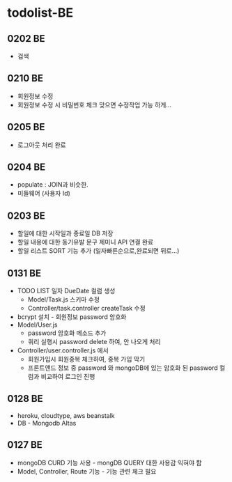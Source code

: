 # todolist-BE

## 0202 BE

- 검색

## 0210 BE

- 회원정보 수정
- 회원정보 수정 시 비밀번호 체크 맞으면 수정작업 가능 하게...

## 0205 BE

- 로그아웃 처리 완료

## 0204 BE

- populate : JOIN과 비슷한.
- 미들웨어 (사용자 Id)

## 0203 BE

- 할일에 대한 시작일과 종료일 DB 저장
- 할일 내용에 대한 동기유발 문구 제미니 API 연결 완료
- 할일 리스트 SORT 기능 추가 (일자빠른순으로,완료되면 뒤로...)

## 0131 BE

- TODO LIST 일자 DueDate 컬럼 생성
  - Model/Task.js 스키마 수정
  - Controller/task.controller createTask 수정
- bcrypt 설치 - 회원정보 password 암호화
- Model/User.js
  - password 암호화 메소드 추가
  - 쿼리 실행시 password delete 하여, 안 나오게 처리
- Controller/user.controller.js 에서
  - 회원가입시 회원중복 체크하여, 중복 가입 막기
  - 프론트앤드 정보 중 password 와 mongoDB에 있는 암호화 된 password 컬럼과 비교하여 로그인 진행

## 0128 BE

- heroku, cloudtype, aws beanstalk
- DB - Mongodb Altas

## 0127 BE

- mongoDB CURD 기능 사용 - mongDB QUERY 대한 사용감 익혀야 함
- Model, Controller, Route 기능 - 기능 관련 체크 필요
